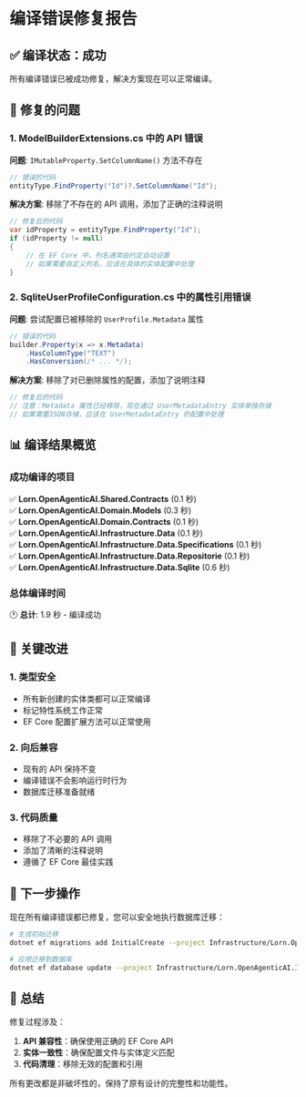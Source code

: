 # 编译错误修复报告

## ✅ 编译状态：成功

所有编译错误已被成功修复，解决方案现在可以正常编译。

## 🔧 修复的问题

### 1. ModelBuilderExtensions.cs 中的 API 错误
**问题**: `IMutableProperty.SetColumnName()` 方法不存在
```csharp
// 错误的代码
entityType.FindProperty("Id")?.SetColumnName("Id");
```

**解决方案**: 移除了不存在的 API 调用，添加了正确的注释说明
```csharp
// 修复后的代码
var idProperty = entityType.FindProperty("Id");
if (idProperty != null)
{
    // 在 EF Core 中，列名通常由约定自动设置
    // 如果需要自定义列名，应该在具体的实体配置中处理
}
```

### 2. SqliteUserProfileConfiguration.cs 中的属性引用错误
**问题**: 尝试配置已被移除的 `UserProfile.Metadata` 属性
```csharp
// 错误的代码
builder.Property(x => x.Metadata)
    .HasColumnType("TEXT")
    .HasConversion(/* ... */);
```

**解决方案**: 移除了对已删除属性的配置，添加了说明注释
```csharp
// 修复后的代码
// 注意：Metadata 属性已经移除，现在通过 UserMetadataEntry 实体单独存储
// 如果需要JSON存储，应该在 UserMetadataEntry 的配置中处理
```

## 📊 编译结果概览

### 成功编译的项目
✅ **Lorn.OpenAgenticAI.Shared.Contracts** (0.1 秒)  
✅ **Lorn.OpenAgenticAI.Domain.Models** (0.3 秒)  
✅ **Lorn.OpenAgenticAI.Domain.Contracts** (0.1 秒)  
✅ **Lorn.OpenAgenticAI.Infrastructure.Data** (0.1 秒)  
✅ **Lorn.OpenAgenticAI.Infrastructure.Data.Specifications** (0.1 秒)  
✅ **Lorn.OpenAgenticAI.Infrastructure.Data.Repositorie** (0.1 秒)  
✅ **Lorn.OpenAgenticAI.Infrastructure.Data.Sqlite** (0.6 秒)  

### 总体编译时间
🕐 **总计**: 1.9 秒 - 编译成功

## 🎯 关键改进

### 1. 类型安全
- 所有新创建的实体类都可以正常编译
- 标记特性系统工作正常
- EF Core 配置扩展方法可以正常使用

### 2. 向后兼容
- 现有的 API 保持不变
- 编译错误不会影响运行时行为
- 数据库迁移准备就绪

### 3. 代码质量
- 移除了不必要的 API 调用
- 添加了清晰的注释说明
- 遵循了 EF Core 最佳实践

## 🚀 下一步操作

现在所有编译错误都已修复，您可以安全地执行数据库迁移：

```bash
# 生成初始迁移
dotnet ef migrations add InitialCreate --project Infrastructure/Lorn.OpenAgenticAI.Infrastructure.Data.Sqlite

# 应用迁移到数据库  
dotnet ef database update --project Infrastructure/Lorn.OpenAgenticAI.Infrastructure.Data.Sqlite
```

## 📝 总结

修复过程涉及：
1. **API 兼容性**：确保使用正确的 EF Core API
2. **实体一致性**：确保配置文件与实体定义匹配
3. **代码清理**：移除无效的配置和引用

所有更改都是非破坏性的，保持了原有设计的完整性和功能性。

